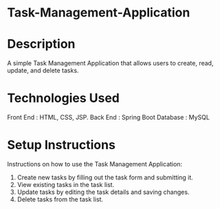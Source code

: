 # Task-Management-Application

# Description
A simple Task Management Application that allows users to create, read, update, and delete tasks.

# Technologies Used
Front End : HTML, CSS, JSP.
Back End : Spring Boot
Database : MySQL

# Setup Instructions
Instructions on how to use the Task Management Application:
1. Create new tasks by filling out the task form and submitting it.
2. View existing tasks in the task list.
3. Update tasks by editing the task details and saving changes.
4. Delete tasks from the task list.
